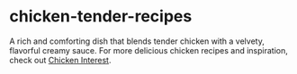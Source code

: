 # chicken-tender-recipes
A rich and comforting dish that blends tender chicken with a velvety, flavorful creamy sauce. For more delicious chicken recipes and inspiration, check out [Chicken Interest](https://chickeninterest.com/).

